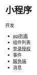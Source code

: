 # 小程序

开发

* [api列表](/solution/she-ji-yu-jia-gou/wechat/xiao-cheng-xu/miniapp-apilie-biao.md)
* 组件列表
* [登录授权](/solution/she-ji-yu-jia-gou/wechat/xiao-cheng-xu/miniappdeng-lu-shou-quan.md)
* 事件
* [服务端](/solution/she-ji-yu-jia-gou/wechat/xiao-cheng-xu/miniappfu-wu-duan.md)
* 消息